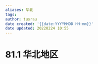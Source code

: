 ```yaml
---
aliases: 华北
tags:
author: tusrau
date created: '{{date:YYYYMMDD HH:mm}}'
date updated: 20220224 10:55
---
```


# 81.1 华北地区
